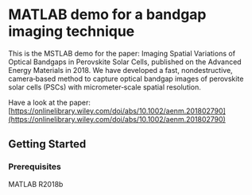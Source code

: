 # MATLAB demo for a bandgap imaging technique

This is the MSTLAB demo for the paper: Imaging Spatial Variations of Optical Bandgaps in Perovskite Solar Cells, published on the Advanced Energy Materials in 2018. We have developed a fast, nondestructive, camera‐based method to capture optical bandgap images of perovskite solar cells (PSCs) with micrometer‐scale spatial resolution.

Have a look at the paper: [https://onlinelibrary.wiley.com/doi/abs/10.1002/aenm.201802790](https://onlinelibrary.wiley.com/doi/abs/10.1002/aenm.201802790)

## Getting Started

### Prerequisites

MATLAB R2018b



